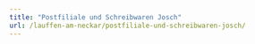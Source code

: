 ```yaml
---
title: "Postfiliale und Schreibwaren Josch"
url: /lauffen-am-neckar/postfiliale-und-schreibwaren-josch/
---
```


